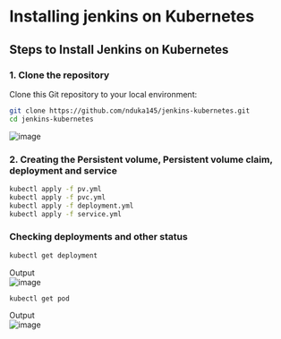 # Installing jenkins on Kubernetes

## Steps to Install Jenkins on Kubernetes

### 1. Clone the repository  
Clone this Git repository to your local environment:

```bash
git clone https://github.com/nduka145/jenkins-kubernetes.git
cd jenkins-kubernetes
```

![image](https://github.com/user-attachments/assets/8955b4d1-3dbf-438d-ba66-678eb33c2b84)


### 2. Creating the Persistent volume, Persistent volume claim, deployment and service

```bash
kubectl apply -f pv.yml
kubectl apply -f pvc.yml
kubectl apply -f deployment.yml
kubectl apply -f service.yml

```
### Checking deployments and other status
```bash
kubectl get deployment
```
Output  
![image](https://github.com/user-attachments/assets/b0fb1d56-73c8-4355-8036-a45ad9268766)

```bash
kubectl get pod
```
Output  
![image](https://github.com/user-attachments/assets/4d6dc205-6b81-4e0e-a22b-1fce4766ae72)
